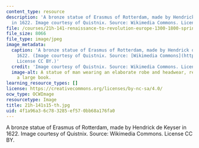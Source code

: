 ```yaml
---
content_type: resource
description: 'A bronze statue of Erasmus of Rotterdam, made by Hendrick de Keyser
  in 1622. Image courtesy of Quistnix. Source: Wikimedia Commons. License CC BY.'
file: /courses/21h-141-renaissance-to-revolution-europe-1300-1800-spring-2015/4f1a96a36c783285ef570bb68a176fa0_21h-141s15-th.jpg
file_size: 8066
file_type: image/jpeg
image_metadata:
  caption: 'A bronze statue of Erasmus of Rotterdam, made by Hendrick de Keyser in
    1622. (Image courtesy of Quistnix. Source: [Wikimedia Commons](https://commons.wikimedia.org/wiki/File:Rotterdam_standbeeld_Erasmus.jpg).
    License CC BY.)'
  credit: 'Image courtesy of Quistnix. Source: Wikimedia Commons. License CC BY.'
  image-alt: A statue of man wearing an elaborate robe and headwear, reading from
    a large book.
learning_resource_types: []
license: https://creativecommons.org/licenses/by-nc-sa/4.0/
ocw_type: OCWImage
resourcetype: Image
title: 21h-141s15-th.jpg
uid: 4f1a96a3-6c78-3285-ef57-0bb68a176fa0
---
```

A bronze statue of Erasmus of Rotterdam, made by Hendrick de Keyser in 1622. Image courtesy of Quistnix. Source: Wikimedia Commons. License CC BY.